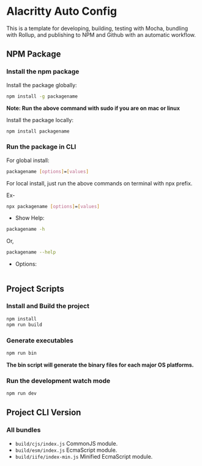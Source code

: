 # Alacritty Auto Config

This is a template for developing, building, testing with Mocha, bundling with Rollup, and publishing to NPM and Github with an automatic workflow.

## NPM Package

### Install the npm package

Install the package globally:

```sh
npm install -g packagename
```

**Note: Run the above command with sudo if you are on mac or linux**

Install the package locally:

```sh
npm install packagename
```

### Run the package in CLI

For global install:

```sh
packagename [options]=[values]
```

For local install, just run the above commands on terminal with npx prefix.

Ex-

```sh
npx packagename [options]=[values]
```

- Show Help:

```sh
packagename -h
```

Or,

```sh
packagename --help
```

- Options:

```sh

```

## Project Scripts

### Install and Build the project

```sh
npm install
npm run build
```

### Generate executables

```sh
npm run bin
```

**The bin script will generate the binary files for each major OS platforms.**

### Run the development watch mode

```sh
npm run dev
```

## Project CLI Version

### All bundles

- `build/cjs/index.js` CommonJS module.
- `build/esm/index.js` EcmaScript module.
- `build/iife/index-min.js` Minified EcmaScript module.
  <!-- - `build/cjs-compat/index.js` CommonJS module, transpiled for older browsers. -->
  <!-- - `build/bundle.esm-compact.mjs` EcmaScript module, transpiled for older browsers. -->
  <!-- - `build/bundle.iife.min.js` Minified plain JS. -->
  <!-- - `build/bundle.iife-compact.js` As above, but transpiled for older browsers. -->
